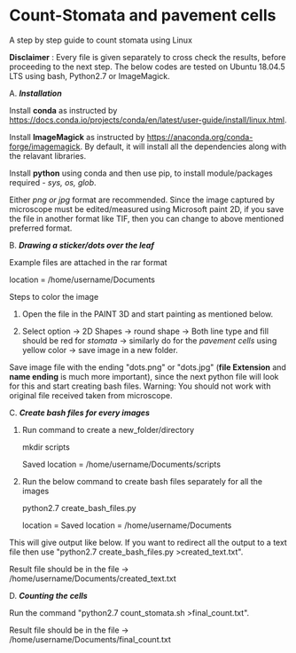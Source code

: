 # Count-Stomata and pavement cells

A step by step guide to count stomata using Linux

**Disclaimer** : Every file is given separately to cross check the results, before proceeding to the next step. The below codes are tested on Ubuntu 18.04.5 LTS using bash, Python2.7 or ImageMagick.

A. **_Installation_**

Install **conda** as instructed by https://docs.conda.io/projects/conda/en/latest/user-guide/install/linux.html. 

Install **ImageMagick** as instructed by https://anaconda.org/conda-forge/imagemagick. By default, it will install all the dependencies along with the relavant libraries.

Install **python** using conda and then use pip, to install module/packages required - _sys, os, glob_.

Either *png or jpg* format are recommended. Since the image captured by microscope must be edited/measured using Microsoft paint 2D, if you save the file in another format like TIF, then you can change to above mentioned preferred format.

B. **_Drawing a sticker/dots over the leaf_**

Example files are attached in the rar format

location = /home/username/Documents

Steps to color the image

1. Open the file in the PAINT 3D and start painting as mentioned below.

2. Select option -> 2D Shapes -> round shape -> Both line type and fill should be red for _stomata_ -> similarly do for the _pavement cells_ using yellow color -> save image in a new folder. 

Save image file with the ending "dots.png" or "dots.jpg" (**file Extension** and **name ending** is much more important), since the next python file will look for this and start creating bash files. Warning: You should not work with original file received taken from microscope.

C. **_Create bash files for every images_**

1. Run command to create a new_folder/directory
    
    mkdir scripts
    
    Saved location = /home/username/Documents/scripts
    
2. Run the below command to create bash files separately for all the images
   
   python2.7 create_bash_files.py
    
   location = Saved location = /home/username/Documents

This will give output like below. If you want to redirect all the output to a text file then use "python2.7 create_bash_files.py >created_text.txt".

Result file should be in the file -> /home/username/Documents/created_text.txt

D. **_Counting the cells_**

Run the command "python2.7 count_stomata.sh >final_count.txt".

Result file should be in the file -> /home/username/Documents/final_count.txt
